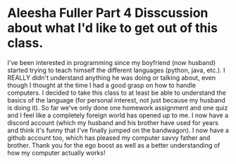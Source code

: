 # Aleesha Fuller Part 4 Disscussion about what I'd like to get out of this class.

I've been interested in programming since my boyfriend (now husband) started trying to teach himself the different languages (python, java, etc.).
I REALLY didn't understand anything he was doing or talking about, even though I thought at the time I had a good grasp on how to handle computers.
I decided to take this class to at least be able to understand the basics of the language (for personal interest, not just because my husband is doing it).
So far we've only done one homework assignment and one quiz and I feel like a completely foreign world has opened up to me.
I now have a discord account (which my husband and his brother have used for years and think it's funny that I've finally jumped on the bandwagon).
I now have a github account too, which has pleased my computer savvy father and brother. 
Thank you for the ego boost as well as a better understanding of how my computer actually works!